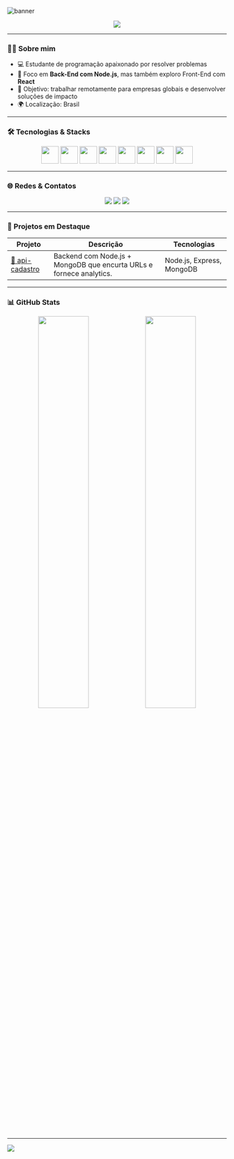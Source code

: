 <!-- Banner animado -->
<img src="https://capsule-render.vercel.app/api?type=waving&color=0:00BFFF,100:1E90FF&height=180&section=header&text=Olá%20👋,%20sou%20João&fontSize=35&fontColor=ffffff&animation=fadeIn" alt="banner"/>

<p align="center">
  <img src="https://readme-typing-svg.herokuapp.com?font=Fira+Code&duration=3000&color=1E90FF&center=true&vCenter=true&width=500&height=30&lines=Desenvolvedor+JavaScript+Backend;Apaixonado+por+Tecnologia;Futuro+Engenheiro+de+Software" />
</p>

---

### 👨‍💻 Sobre mim

- 💻 Estudante de programação apaixonado por resolver problemas
- 🚀 Foco em **Back-End com Node.js**, mas também exploro Front-End com **React**
- 🎯 Objetivo: trabalhar remotamente para empresas globais e desenvolver soluções de impacto
- 🌍 Localização: Brasil

---

### 🛠️ Tecnologias & Stacks

<p align="center">
  <img src="https://cdn.jsdelivr.net/gh/devicons/devicon/icons/javascript/javascript-original.svg" height="40" />
  <img src="https://cdn.jsdelivr.net/gh/devicons/devicon/icons/nodejs/nodejs-original.svg" height="40"/>
  <img src="https://cdn.jsdelivr.net/gh/devicons/devicon/icons/express/express-original.svg" height="40"/>
  <img src="https://cdn.jsdelivr.net/gh/devicons/devicon/icons/react/react-original.svg" height="40"/>
  <img src="https://cdn.jsdelivr.net/gh/devicons/devicon/icons/mongodb/mongodb-original.svg" height="40"/>
  <img src="https://cdn.jsdelivr.net/gh/devicons/devicon/icons/git/git-original.svg" height="40"/>
  <img src="https://cdn.jsdelivr.net/gh/devicons/devicon/icons/html5/html5-original.svg" height="40"/>
  <img src="https://cdn.jsdelivr.net/gh/devicons/devicon/icons/css3/css3-original.svg" height="40"/>
</p>

---

### 🌐 Redes & Contatos

<p align="center">
  <a href="https://www.linkedin.com/in/apenasjoo/" target="_blank"><img src="https://img.shields.io/badge/-LinkedIn-0077B5?style=for-the-badge&logo=linkedin&logoColor=white" /></a>
  <a href="https://github.com/apenasjoo" target="_blank"><img src="https://img.shields.io/badge/-GitHub-181717?style=for-the-badge&logo=github&logoColor=white" /></a>
  <a href="mailto:joovithorlol@hotmail.com.br"><img src="https://img.shields.io/badge/-Email-%23333?style=for-the-badge&logo=gmail&logoColor=white" /></a>
</p>

---

### 📌 Projetos em Destaque

| Projeto | Descrição | Tecnologias |
|--------|------------|-------------|
| [🔗 api-cadastro](https://github.com/apenasjoo/api-cadastro/tree/Versao-01) | Backend com Node.js + MongoDB que encurta URLs e fornece analytics. | Node.js, Express, MongoDB |


---

### 📊 GitHub Stats

<p align="center">
  <img src="https://github-readme-stats.vercel.app/api?username=seu-usuario&show_icons=true&theme=tokyonight" width="48%"/>
  <img src="https://github-readme-streak-stats.herokuapp.com/?user=seu-usuario&theme=tokyonight" width="48%" />
</p>

---

<img src="https://capsule-render.vercel.app/api?type=waving&color=1E90FF&height=120&section=footer"/>
